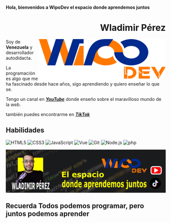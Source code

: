 **Hola, bienvenidos a WipoDev el espacio donde aprendemos juntos**

<div align="right">

# Wladimir Pérez

</div>

<img width="400" height="auto" align="right" src="./assets/logo-main.svg">

Soy de **Venezuela** y desarrollador autodidacta.

La programación es algo que me ha fascinado desde hace años, sigo aprendiendo y quiero enseñar lo que se.

Tengo un canal en <a href="https://www.youtube.com/channel/UCMzpttcB6zhVQzYuzhggnQA" target="_blank" rel="noopener"> _**YouTube**_</a> donde enseño sobre el maravilloso mundo de la _web_.

también puedes encontrarme en <a href="https://www.tiktok.com/@ajwipo" target="_blank" rel="noopener"> _**TikTok**_</a>

## Habilidades

![HTML5](https://img.shields.io/badge/-HTML5-E34F26?style=plastic&logo=html5&logoColor=white)
![CSS3](https://img.shields.io/badge/-CSS3-1572B6?style=plastic&logo=css3&logoColor=white)
![JavaScript](https://img.shields.io/badge/-JavaScript-F7DF1E?style=plastic&logo=JavaScript&logoColor=black)
![Vue](https://img.shields.io/badge/-Vue-4FC08D?style=plastic&logo=vue.js&logoColor=white)
![Git](https://img.shields.io/badge/-Git-F05032?style=plastic&logo=git&logoColor=white)
![Node.js](https://img.shields.io/badge/-Node.js-339933?style=plastic&logo=node.js&logoColor=white)
![php](https://img.shields.io/badge/-php-4F5B93?style=plastic&logo=php&logoColor=white)

<a href="https://www.youtube.com/channel/UCMzpttcB6zhVQzYuzhggnQA" target="_blank" rel="noopener">
  <img align="center" src="./assets/banner.png">
</a>

## **Recuerda Todos podemos programar, pero juntos podemos aprender**
